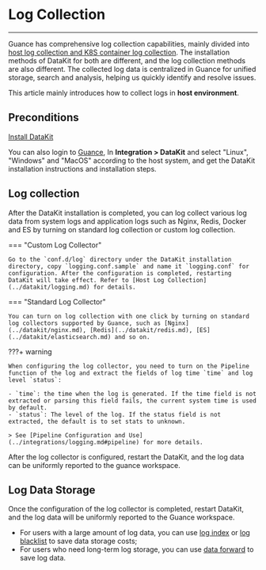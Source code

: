 # Log Collection
---


Guance has comprehensive log collection capabilities, mainly divided into <u>host log collection and K8S container log collection</u>. The installation methods of DataKit for both are different, and the log collection methods are also different. The collected log data is centralized in Guance for unified storage, search and analysis, helping us quickly identify and resolve issues.

This article mainly introduces how to collect logs in **host environment**. 


## Preconditions

[Install DataKit](../datakit/datakit-install.md) 

You can also login to [Guance](https://auth.guance.com/login/pwd), In **Integration > DataKit** and select "Linux", "Windows" and "MacOS" according to the host system, and get the DataKit installation instructions and installation steps.

## Log collection 

After the DataKit installation is completed, you can log collect various log data from system logs and application logs such as Nginx, Redis, Docker and ES by turning on standard log collection or custom log collection.

=== "Custom Log Collector" 
 
    Go to the `conf.d/log` directory under the DataKit installation directory, copy `logging.conf.sample` and name it `logging.conf` for configuration. After the configuration is completed, restarting DataKit will take effect. Refer to [Host Log Collection](../datakit/logging.md) for details. 
 
=== "Standard Log Collector" 
 
    You can turn on log collection with one click by turning on standard log collectors supported by Guance, such as [Nginx](../datakit/nginx.md), [Redis](../datakit/redis.md), [ES](../datakit/elasticsearch.md) and so on. 


???+ warning

    When configuring the log collector, you need to turn on the Pipeline function of the log and extract the fields of log time `time` and log level `status`: 
 
    - `time`: the time when the log is generated. If the time field is not extracted or parsing this field fails, the current system time is used by default. 
    - `status`: The level of the log. If the status field is not extracted, the default is to set stats to unknown. 
 
    > See [Pipeline Configuration and Use](../integrations/logging.md#pipeline) for more details. 

After the log collector is configured, restart the DataKit, and the log data can be uniformly reported to the guance workspace. 

## Log Data Storage

Once the configuration of the log collector is completed, restart DataKit, and the log data will be uniformly reported to the Guance workspace.

- For users with a large amount of log data, you can use [log index](multi-index.md) or [log blacklist](../getting-started/function-details/logs-blacklist.md) to save data storage costs; 
- For users who need long-term log storage, you can use [data forward](backup.md) to save log data. 

